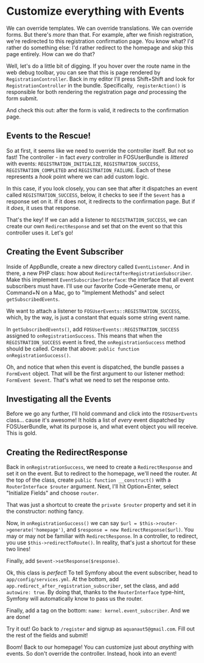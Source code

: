 # Customize everything with Events

We can override templates. We can override translations. We can override forms.
But there's *more* than that. For example, after we finish registration, we're
redirected to this registration confirmation page. You know what? I'd rather do
something else: I'd rather redirect to the homepage and skip this page entirely.
How can we do that?

Well, let's do a little bit of digging. If you hover over the route name in the
web debug toolbar, you can see that this is page rendered by `RegistrationController`.
Back in my editor I'll press Shift+Shift and look for `RegistrationController` in
the bundle. Specifically,` registerAction()` is responsible for both rendering the
registration page *and* processing the form submit.

And check this out: after the form is valid, it redirects to the confirmation page.

## Events to the Rescue!

So at first, it seems like we need to override the controller itself. But not so
fast! The controller - in fact *every* controller in FOSUserBundle is *littered*
with events: `REGISTRATION_INITIALIZE`, `REGISTRATION_SUCCESS`, `REGISTRATION_COMPLETED`
and `REGISTRATION_FAILURE`. Each of these represents a *hook* point where we can
add custom logic.

In this case, if you look closely, you can see that after it dispatches an event
called `REGISTRATION_SUCCESS`, below, it checks to see if the `$event` has a response
set on it. If it does not, it redirects to the confirmation page. But if it *does*,
it uses that response.

That's the key! If we can add a listener to `REGISTRATION_SUCCESS`, we can create
our own `RedirectResponse` and set that on the event so that this controller uses
it. Let's go!

## Creating the Event Subscriber

Inside of AppBundle, create a new directory called `EventListener`. And in there,
a new PHP class: how about `RedirectAfterRegistrationSubscriber`. Make this implement
`EventSubscriberInterface`: the interface that all event subscribers must have.
I'll use our favorite Code->Generate menu, or Command+N on a Mac, go to
"Implement Methods" and select `getSubscribedEvents`.

We want to attach a listener to `FOSUserEvents::REGISTRATION_SUCCESS`, which, by
the way, is just a constant that equals some string event name.

In `getSubscribedEvents()`, add `FOSUserEvents::REGISTRATION_SUCCESS` assigned to
`onRegistrationSuccess`. This means that when the `REGISTRATION_SUCCESS` event
is fired, the `onRegistrationSuccess` method should be called. Create that above:
`public function onRegistrationSuccess()`.

Oh, and notice that when this event is dispatched, the bundle passes a `FormEvent`
object. That will be the first argument to our listener method: `FormEvent $event`.
That's what we need to set the response onto.

## Investigating all the Events

Before we go any further, I'll hold command and click into the `FOSUserEvents` class...
cause it's awesome! It holds a list of *every* event dispatched by FOSUserBundle,
what its purpose is, and what event object you will receive. This is gold.

## Creating the RedirectResponse

Back in `onRegistrationSuccess`, we need to create a `RedirectResponse` and set
it on the event. But to redirect to the homepage, we'll need the router. At the
top of the class, create `public function __construct()` with a `RouterInterface $router`
argument. Next, I'll hit Option+Enter, select "Initialize Fields" and
choose `router`.

That was just a shortcut to create the `private $router` property and set it in
the constructor: nothing fancy.

Now, in `onRegistrationSuccess()` we can say `$url = $this->router->generate('homepage')`,
and `$response = new RedirectResponse($url)`. You may or may not be familiar with
`RedirectResponse`. In a controller, to redirect, you use `$this->redirectToRoute()`.
In reality, that's just a shortcut for these two lines!

Finally, add `$event->setResponse($response)`.

Ok, this class is *perfect*! To tell Symfony about the event subscriber, head to
`app/config/services.yml`. At the bottom, add `app.redirect_after_registration_subscriber`,
set the class, and add `autowire: true`. By doing that, thanks to the `RouterInterface`
type-hint, Symfony will automatically know to pass us the router.

Finally, add a tag on the bottom: `name: kernel.event_subscriber`. And we are done!

Try it out! Go back to `/register` and signup as `aquanaut5@gmail.com`. Fill out
the rest of the fields and submit!

Boom! Back to our homepage! You can customize just about *anything* with events.
So don't override the controller. Instead, hook into an event!
 